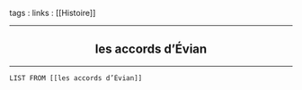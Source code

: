 tags : 
links : [[Histoire]]

****

<h2 style="text-align: center;"> les accords d’Évian </h2>

****


```dataview
LIST FROM [[les accords d’Évian]]
```
